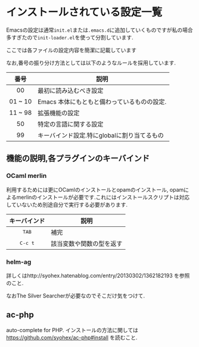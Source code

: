 # インストールされている設定一覧
Emacsの設定は通常`init.el`または`.emacs.d`に追加していくものですが私の場合多すぎたので`init-loader.el`を使って分割しています.

ここでは各ファイルの設定内容を簡潔に記載しています


なお,番号の振り分け方法としては以下のようなルールを採用しています.

| 番号  | 説明 |
|:-----:|------|
| 00    | 最初に読み込むべき設定 |
| 01 ~ 10 | Emacs 本体にもともと備わっているものの設定.|
| 11 ~ 98 | 拡張機能の設定 |
| 50 | 特定の言語に関する設定 |
| 99 | キーバインド設定.特にglobalに割り当てるもの |

## 機能の説明,各プラグインのキーバインド

### OCaml merlin
利用するためには更にOCamlのインストールとopamのインストール, opamによるmerlinのインストールが必要です.これにはインストールスクリプトは対応していないため別途自分で実行する必要があります.

| キーバインド | 説明 |
|:------------:|------|
|<kbd>TAB</kbd>|補完|
|<kbd>C-c t</kbd>|該当変数や関数の型を返す|

### helm-ag
詳しくはhttp://syohex.hatenablog.com/entry/20130302/1362182193 を参照のこと.

なおThe Silver Searcherが必要なのでそこだけ気をつけて.

## ac-php
auto-complete for PHP.
インストールの方法に関しては https://github.com/syohex/ac-php#install を読むこと.
